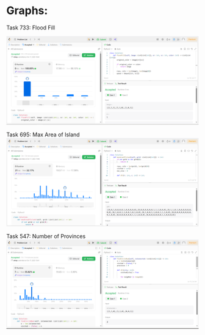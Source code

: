 # Graphs:
Task 733: Flood Fill

![733](.\pics\733.PNG)

Task 695: Max Area of Island
 ![alt text](.\pics\695.PNG)

Task 547: Number of Provinces
![alt text](.\pics\547.PNG)